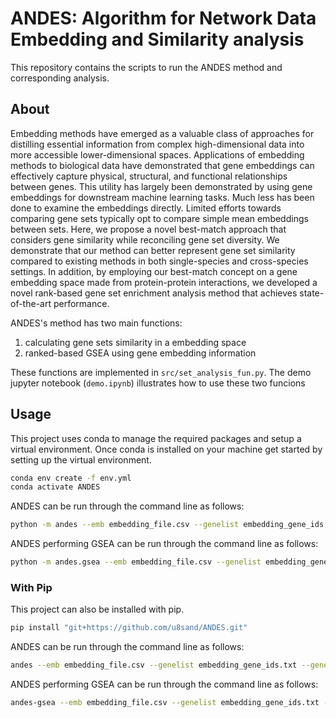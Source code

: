 # ANDES: Algorithm for Network Data Embedding and Similarity analysis
This repository contains the scripts to run the ANDES method and corresponding analysis.

## About
Embedding methods have emerged as a valuable class of approaches for distilling essential information from complex high-dimensional data into more accessible lower-dimensional spaces. Applications of embedding methods to biological data have demonstrated that gene embeddings can effectively capture physical, structural, and functional relationships between genes. This utility has largely been demonstrated by using gene embeddings for downstream machine learning tasks. Much less has been done to examine the embeddings directly. Limited efforts towards comparing gene sets typically opt to compare simple mean embeddings between sets.
Here, we propose a novel best-match approach that considers gene similarity while reconciling gene set diversity. We demonstrate that our method can better represent gene set similarity compared to existing methods in both single-species and cross-species settings. In addition, by employing our best-match concept on a gene embedding space made from protein-protein interactions, we developed a novel rank-based gene set enrichment analysis method that achieves state-of-the-art performance.

ANDES's method has two main functions:

  1. calculating gene sets similarity in a embedding space
  2. ranked-based GSEA using gene embedding information

These functions are implemented in `src/set_analysis_fun.py`. The demo
jupyter notebook (`demo.ipynb`) illustrates how to use these two funcions


## Usage
This project uses conda to manage the required packages and setup a virtual environment. Once conda is installed on your machine get started by setting up the virtual environment.

```sh
conda env create -f env.yml
conda activate ANDES
```

ANDES can be run through the command line as follows:

```sh
python -m andes --emb embedding_file.csv --genelist embedding_gene_ids.txt --geneset1 first_gene_set_database.gmt --geneset2 second_gene_set_database.gmt --out output_file.csv -n num_processor
```

ANDES performing GSEA can be run through the command line as follows:

```sh
python -m andes.gsea --emb embedding_file.csv --genelist embedding_gene_ids.txt --geneset gene_set_database.gmt --rankedlist ranked_genes.txt --out output_file.csv -n num_processor
```

### With Pip
This project can also be installed with pip.

```sh
pip install "git+https://github.com/u8sand/ANDES.git"
```

ANDES can be run through the command line as follows:

```sh
andes --emb embedding_file.csv --genelist embedding_gene_ids.txt --geneset1 first_gene_set_database.gmt --geneset2 second_gene_set_database.gmt --out output_file.csv -n num_processor
```

ANDES performing GSEA can be run through the command line as follows:

```sh
andes-gsea --emb embedding_file.csv --genelist embedding_gene_ids.txt --geneset gene_set_database.gmt --rankedlist ranked_genes.txt --out output_file.csv -n num_processor
```
